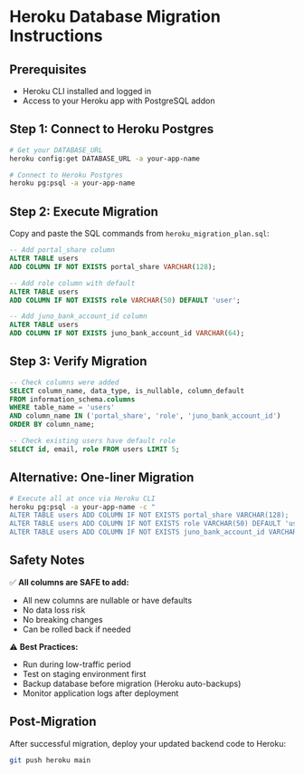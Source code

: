 # Heroku Database Migration Instructions

## Prerequisites
- Heroku CLI installed and logged in
- Access to your Heroku app with PostgreSQL addon

## Step 1: Connect to Heroku Postgres
```bash
# Get your DATABASE_URL
heroku config:get DATABASE_URL -a your-app-name

# Connect to Heroku Postgres
heroku pg:psql -a your-app-name
```

## Step 2: Execute Migration
Copy and paste the SQL commands from `heroku_migration_plan.sql`:

```sql
-- Add portal_share column
ALTER TABLE users 
ADD COLUMN IF NOT EXISTS portal_share VARCHAR(128);

-- Add role column with default
ALTER TABLE users 
ADD COLUMN IF NOT EXISTS role VARCHAR(50) DEFAULT 'user';

-- Add juno_bank_account_id column
ALTER TABLE users 
ADD COLUMN IF NOT EXISTS juno_bank_account_id VARCHAR(64);
```

## Step 3: Verify Migration
```sql
-- Check columns were added
SELECT column_name, data_type, is_nullable, column_default 
FROM information_schema.columns 
WHERE table_name = 'users' 
AND column_name IN ('portal_share', 'role', 'juno_bank_account_id')
ORDER BY column_name;

-- Check existing users have default role
SELECT id, email, role FROM users LIMIT 5;
```

## Alternative: One-liner Migration
```bash
# Execute all at once via Heroku CLI
heroku pg:psql -a your-app-name -c "
ALTER TABLE users ADD COLUMN IF NOT EXISTS portal_share VARCHAR(128);
ALTER TABLE users ADD COLUMN IF NOT EXISTS role VARCHAR(50) DEFAULT 'user';
ALTER TABLE users ADD COLUMN IF NOT EXISTS juno_bank_account_id VARCHAR(64);"
```

## Safety Notes
✅ **All columns are SAFE to add:**
- All new columns are nullable or have defaults
- No data loss risk
- No breaking changes
- Can be rolled back if needed

⚠️ **Best Practices:**
- Run during low-traffic period
- Test on staging environment first
- Backup database before migration (Heroku auto-backups)
- Monitor application logs after deployment

## Post-Migration
After successful migration, deploy your updated backend code to Heroku:
```bash
git push heroku main
```
